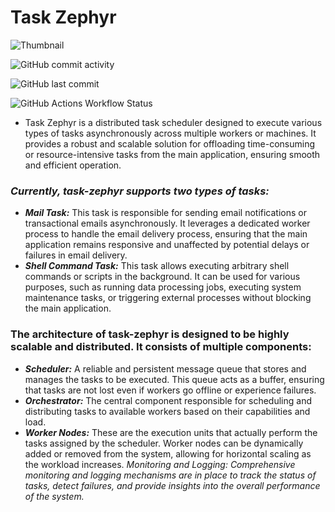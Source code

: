 
# **Task Zephyr**

![Thumbnail](https://gist.githubusercontent.com/ansh-devs/bf8ecc2edc0d57a7dfa15a1019bb59e0/raw/d46c7cabd38c8abe922016e467ab64a68a6bcd48/task-zephyr.png)

![GitHub commit activity](https://img.shields.io/github/commit-activity/t/ansh-devs/task-zephyr?style=for-the-badge&labelColor=%23000000&color=%23C1F0EC)

![GitHub last commit](https://img.shields.io/github/last-commit/ansh-devs/task-zephyr?style=for-the-badge&labelColor=%23000000&color=%23C1F0EC)

![GitHub Actions Workflow Status](https://img.shields.io/github/actions/workflow/status/ansh-devs/task-zephyr/testchecks.yml?branch=main&event=push&style=for-the-badge&labelColor=%23000000&color=%23C1F0EC)

* Task Zephyr is a distributed task scheduler designed to execute various types of tasks asynchronously across multiple workers or machines. It provides a robust and scalable solution for offloading time-consuming or resource-intensive tasks from the main application, ensuring smooth and efficient operation.
### *Currently, task-zephyr supports two types of tasks:*

* ***Mail Task:*** This task is responsible for sending email notifications or transactional emails asynchronously. It leverages a dedicated worker process to handle the email delivery process, ensuring that the main application remains responsive and unaffected by potential delays or failures in email delivery.
* ***Shell Command Task:*** This task allows executing arbitrary shell commands or scripts in the background. It can be used for various purposes, such as running data processing jobs, executing system maintenance tasks, or triggering external processes without blocking the main application.
### The architecture of task-zephyr is designed to be highly scalable and distributed. It consists of multiple components:
* ***Scheduler:*** A reliable and persistent message queue that stores and manages the tasks to be executed. This queue acts as a buffer, ensuring that tasks are not lost even if workers go offline or experience failures.
* ***Orchestrator:*** The central component responsible for scheduling and distributing tasks to available workers based on their capabilities and load.
* ***Worker Nodes:*** These are the execution units that actually perform the tasks assigned by the scheduler. Worker nodes can be dynamically added or removed from the system, allowing for horizontal scaling as the workload increases.
  _Monitoring and Logging: Comprehensive monitoring and logging mechanisms are in place to track the status of tasks, detect failures, and provide insights into the overall performance of the system._